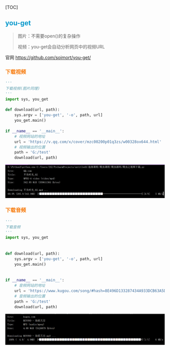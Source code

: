 [TOC]

## <font color="#0099CC">you-get</font>

> 图片：不需要open()的复杂操作
>
> 视频：you-get会自动分析网页中的视频URL

官网 https://github.com/soimort/you-get/

### <font color="#F77A0B">下载视频</font>

```python
'''
下载视频(图片同理)
'''
import sys, you_get

def download(url, path):
    sys.argv = ['you-get', '-o', path, url]
    you_get.main()

if __name__ == '__main__':
    # 视频网站的地址
    url = 'https://v.qq.com/x/cover/mzc00200p01q3zs/w00328ox644.html'
    # 视频输出的位置
    path = 'G:/test'
    download(url, path)
```

![image-20200112144306150](../media/images/image-20200112144306150.png)

### <font color="#F77A0B">下载音频</font>

```python
'''
下载音频
'''
import sys, you_get


def download(url, path):
    sys.argv = ['you-get', '-o', path, url]
    you_get.main()


if __name__ == '__main__':
    # 音频网站的地址
    url = 'https://www.kugou.com/song/#hash=8E496D133287434A933DCB63A5DE8982&album_id=973001'
    # 音频输出的位置
    path = 'G:/test'
    download(url, path)

```

![image-20200115171833681](../media/images/image-20200115171833681.png)